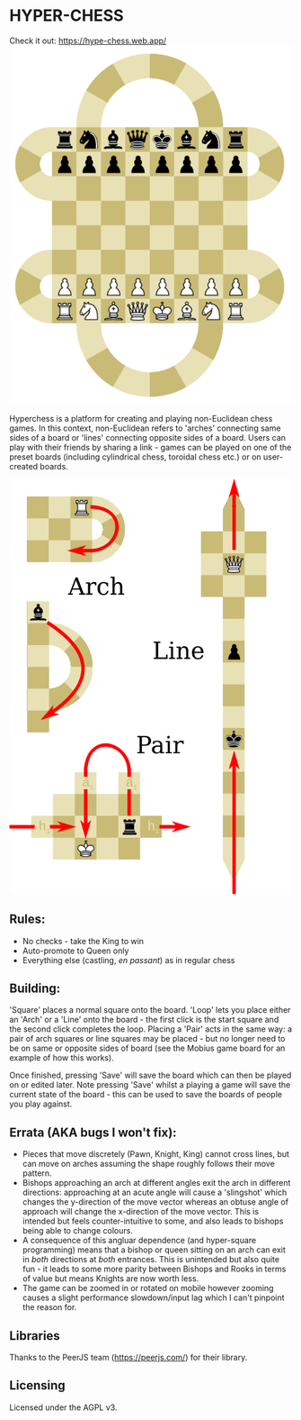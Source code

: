 # HYPER-CHESS
Check it out: <https://hype-chess.web.app/>
![A loopy chess board](images/hyper.png)

Hyperchess is a platform for creating and playing non-Euclidean chess games. In this context, non-Euclidean refers to 'arches' connecting same sides of a board or 'lines' connecting opposite sides of a board. Users can play with their friends by sharing a link - games can be played on one of the preset boards (including cylindrical chess, toroidal chess etc.) or on user-created boards.

![Explanation of loop types](images/explainer.png)

## Rules:
- No checks - take the King to win
- Auto-promote to Queen only
- Everything else (castling, *en passant*) as in regular chess

## Building:
'Square' places a normal square onto the board. 'Loop' lets you place either an 'Arch' or a 'Line' onto the board - the first click is the start square and the second click completes the loop. Placing a 'Pair' acts in the same way: a pair of arch squares or line squares may be placed - but no longer need to be on same or opposite sides of board (see the Mobius game board for an example of how this works).

Once finished, pressing 'Save' will save the board which can then be played on or edited later. Note pressing 'Save' whilst a playing a game will save the current state of the board - this can be used to save the boards of people you play against.

## Errata (AKA bugs I won't fix):
- Pieces that move discretely (Pawn, Knight, King) cannot cross lines, but can move on arches assuming the shape roughly follows their move pattern.
- Bishops approaching an arch at different angles exit the arch in different directions: approaching at an acute angle will cause a 'slingshot' which changes the y-direction of the move vector whereas an obtuse angle of approach will change the x-direction of the move vector. This is intended but feels counter-intuitive to some, and also leads to bishops being able to change colours.
- A consequence of this angluar dependence (and hyper-square programming) means that a bishop or queen sitting on an arch can exit in *both* directions at *both* entrances. This is unintended but also quite fun - it leads to some more parity between Bishops and Rooks in terms of value but means Knights are now worth less.
- The game can be zoomed in or rotated on mobile however zooming causes a slight performance slowdown/input lag which I can't pinpoint the reason for.
## Libraries
Thanks to the PeerJS team (<https://peerjs.com/>) for their library.
## Licensing
Licensed under the AGPL v3.
